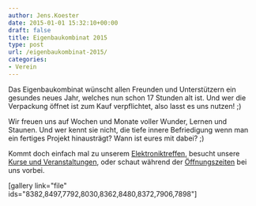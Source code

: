 ```yaml
---
author: Jens.Koester
date: 2015-01-01 15:32:10+00:00
draft: false
title: Eigenbaukombinat 2015
type: post
url: /eigenbaukombinat-2015/
categories:
- Verein
---
```


Das Eigenbaukombinat wünscht allen Freunden und Unterstützern ein gesundes neues Jahr, welches nun schon 17 Stunden alt ist. Und wer die Verpackung öffnet ist zum Kauf verpflichtet, also lasst es uns nutzen! ;)<!-- more -->

Wir freuen uns auf Wochen und Monate voller Wunder, Lernen und Staunen. Und wer kennt sie nicht, die tiefe innere Befriedigung wenn man ein fertiges Projekt hinausträgt? Wann ist eures mit dabei? ;)

Kommt doch einfach mal zu unserem [Elektroniktreffen](/elektronik-treffen/), besucht unsere [Kurse und Veranstaltungen](/aktuelle-termine/), oder schaut während der [Öffnungszeiten](/oeffnungszeiten/) bei uns vorbei.

[gallery link="file" ids="8382,8497,7792,8030,8362,8480,8372,7906,7898"]
